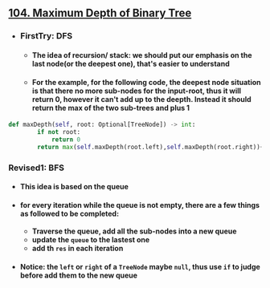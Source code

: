 ## [104. Maximum Depth of Binary Tree](https://leetcode.com/problems/maximum-depth-of-binary-tree/description/?envType=study-plan-v2&envId=leetcode-75)

- ### FirstTry: DFS
  - #### The idea of recursion/ stack: we should put our emphasis on the last node(or the deepest one), that's easier to understand
  - #### For the example, for the following code, the deepest node situation is that there no more sub-nodes for the input-root, thus it will return 0, however it can't add up to the deepth. Instead it should return the max of the two sub-trees and plus 1
``` Python
def maxDepth(self, root: Optional[TreeNode]) -> int:
        if not root:
            return 0
        return max(self.maxDepth(root.left),self.maxDepth(root.right))+1
```

### Revised1: BFS
  - #### This idea is based on the queue
  - #### for every iteration while the queue is not empty, there are a few things as followed to be completed:
      - **Traverse the queue, add all the sub-nodes into a new queue**
      - **update the `queue` to the lastest one**
      - **add th `res` in each iteration**
  - #### Notice: the `left` or `right` of a `TreeNode` maybe `null`, thus use `if` to judge before add them to the new queue 
